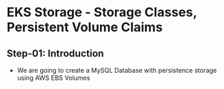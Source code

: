 # EKS Storage - Storage Classes, Persistent Volume Claims
## Step-01: Introduction
- We are going to create a MySQL Database with persistence storage using AWS EBS Volumes


